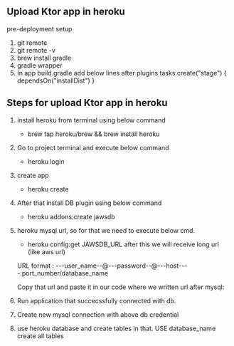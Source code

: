 ## Upload Ktor app in heroku
pre-deployment setup
1. git remote
2. git remote -v
3. brew install gradle
4. gradle wrapper
5. In app build.gradle add below lines after plugins
   tasks.create("stage") {
   dependsOn("installDist")
   }

## Steps for upload Ktor app in heroku

1. install heroku from terminal using below command
   - brew tap heroku/brew && brew install heroku

2. Go to project terminal and execute below command
    - heroku login
3. create app
    - heroku create
4. After that install DB plugin using below command
    - heroku addons:create jawsdb

5. heroku mysql url, so for that we need to execute below cmd.
    - heroku config:get JAWSDB_URL
      after this we will receive long url (like aws url)

   URL format : ---user_name--@---password--@---host----:port_number/database_name

   Copy that url and paste it in our code where we written url after mysql:

6. Run application that succecssfully connected with db.

7. Create new mysql connection with above db credential

8. use heroku database and create tables in that. 
    USE database_name
    create all tables

